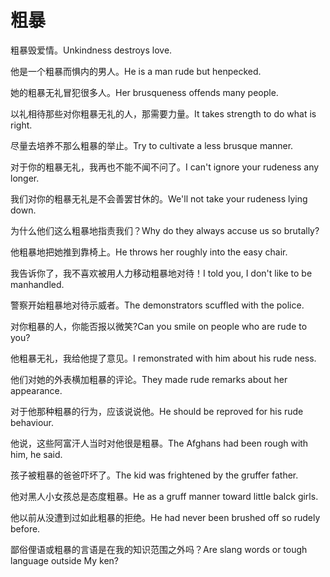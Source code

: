 # 粗暴

<p><span class="chinese">粗暴毁爱情。</span><span class="english">Unkindness destroys love.</span></p>

<p><span class="chinese">他是一个粗暴而惧内的男人。</span><span class="english">He is a man rude but henpecked.</span></p>

<p><span class="chinese">她的粗暴无礼冒犯很多人。</span><span class="english">Her brusqueness offends many people.</span></p>

<p><span class="chinese">以礼相待那些对你粗暴无礼的人，那需要力量。</span><span class="english">It takes strength to do what is right.</span></p>

<p><span class="chinese">尽量去培养不那么粗暴的举止。</span><span class="english">Try to cultivate a less brusque manner.</span></p>

<p><span class="chinese">对于你的粗暴无礼，我再也不能不闻不问了。</span><span class="english">I can't ignore your rudeness any longer.</span></p>

<p><span class="chinese">我们对你的粗暴无礼是不会善罢甘休的。</span><span class="english">We'll not take your rudeness lying down.</span></p>

<p><span class="chinese">为什么他们这么粗暴地指责我们？</span><span class="english">Why do they always accuse us so brutally?</span></p>

<p><span class="chinese">他粗暴地把她推到靠椅上。</span><span class="english">He throws her roughly into the easy chair.</span></p>

<p><span class="chinese">我告诉你了，我不喜欢被用人力移动粗暴地对待！</span><span class="english">I told you, I don't like to be manhandled.</span></p>

<p><span class="chinese">警察开始粗暴地对待示威者。</span><span class="english">The demonstrators scuffled with the police.</span></p>

<p><span class="chinese">对你粗暴的人，你能否报以微笑?</span><span class="english">Can you smile on people who are rude to you?</span></p>

<p><span class="chinese">他粗暴无礼，我给他提了意见。</span><span class="english">I remonstrated with him about his rude ness.</span></p>

<p><span class="chinese">他们对她的外表横加粗暴的评论。</span><span class="english">They made rude remarks about her appearance.</span></p>

<p><span class="chinese">对于他那种粗暴的行为，应该说说他。</span><span class="english">He should be reproved for his rude behaviour.</span></p>

<p><span class="chinese">他说，这些阿富汗人当时对他很是粗暴。</span><span class="english">The Afghans had been rough with him, he said.</span></p>

<p><span class="chinese">孩子被粗暴的爸爸吓坏了。</span><span class="english">The kid was frightened by the gruffer father.</span></p>

<p><span class="chinese">他对黑人小女孩总是态度粗暴。</span><span class="english">He as a gruff manner toward little balck girls.</span></p>

<p><span class="chinese">他以前从没遭到过如此粗暴的拒绝。</span><span class="english">He had never been brushed off so rudely before.</span></p>

<p><span class="chinese">鄙俗俚语或粗暴的言语是在我的知识范围之外吗？</span><span class="english">Are slang words or tough language outside My ken?</span></p>

